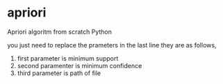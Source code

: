 # apriori
Apriori algoritm from scratch Python


you just need to replace the prameters in the last line they are as follows,
 1. first parameter is minimum support
 2. second paramenter is minimum confidence
 3. third parameter is path of file
